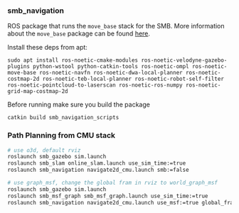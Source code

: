 ### smb_navigation  
ROS package that runs the `move_base` stack for the SMB. More information about the `move_base` package can be found [here](https://wiki.ros.org/move_base).

Install these deps from apt:  

`sudo apt install ros-noetic-cmake-modules ros-noetic-velodyne-gazebo-plugins python-wstool python-catkin-tools ros-noetic-ompl ros-noetic-move-base ros-noetic-navfn ros-noetic-dwa-local-planner ros-noetic-costmap-2d ros-noetic-teb-local-planner ros-noetic-robot-self-filter ros-noetic-pointcloud-to-laserscan ros-noetic-ros-numpy ros-noetic-grid-map-costmap-2d`



Before running make sure you build the package

`catkin build smb_navigation_scripts`

### Path Planning from CMU stack
```bash
# use o3d, default rviz
roslaunch smb_gazebo sim.launch
roslaunch smb_slam online_slam.launch use_sim_time:=true
roslaunch smb_navigation navigate2d_cmu.launch smb:=false

# use graph_msf, change the global fram in rviz to world_graph_msf
roslaunch smb_gazebo sim.launch
roslaunch smb_msf_graph smb_msf_graph.launch use_sim_time:=true
roslaunch smb_navigation navigate2d_cmu.launch use_msf:=true global_frame:=world_graph_msf state_estimation_topic:=/transformed_odom smb:=false
```

